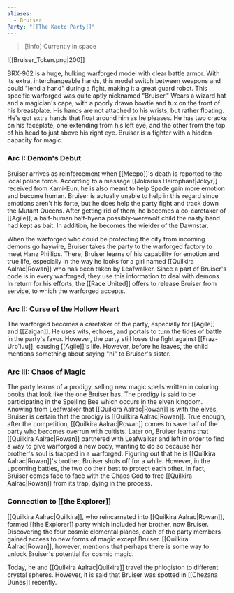 ```yaml
---
aliases:
  - Bruiser
Party: "[[The Kaeto Party]]"
---
```

> [!info]
> Currently in space

![[Bruiser_Token.png|200]]


BRX-962 is a huge, hulking warforged model with clear battle armor. With its extra, interchangeable hands, this model switch between weapons and could "lend a hand" during a fight, making it a great guard robot. This specific warforged was quite aptly nicknamed "Bruiser." Wears a wizard hat and a magician's cape, with a poorly drawn bowtie and tux on the front of his breastplate. His hands are not attached to his wrists, but rather floating. He's got extra hands that float around him as he pleases. He has two cracks on his faceplate, one extending from his left eye, and the other from the top of his head to just above his right eye. Bruiser is a fighter with a hidden capacity for magic.

### Arc I: Demon's Debut

Bruiser arrives as reinforcement when [[Meepo]]'s death is reported to the local police force. According to a message [[Jokarius Heirophant|Jokyr]] received from Kami-Eun, he is also meant to help Spade gain more emotion and become human. Bruiser is actually unable to help in this regard since emotions aren't his forte, but he does help the party fight and track down the Mutant Queens. After getting rid of them, he becomes a co-caretaker of [[Agile]], a half-human half-hyena possibly-werewolf child the nasty band had kept as bait. In addition, he becomes the wielder of the Dawnstar.

When the warforged who could be protecting the city from incoming demons go haywire, Bruiser takes the party to the warforged factory to meet Hanz Phillips. There, Bruiser learns of his capability for emotion and true life, especially in the way he looks for a girl named [[Quilkira Aalrac|Rowan]] who has been taken by Leafwalker. Since a part of Bruiser's code is in every warforged, they use this information to deal with demons. In return for his efforts, the [[Race United]] offers to release Bruiser from service, to which the warforged accepts.

### Arc II: Curse of the Hollow Heart

The warforged becomes a caretaker of the party, especially for [[Agile]] and [[Zaigan]]. He uses wits, echoes, and portals to turn the tides of battle in the party's favor. However, the party still loses the fight against [[Fraz-Urb'luu]], causing [[Agile]]'s life. However, before he leaves, the child mentions something about saying "hi" to Bruiser's sister.

### Arc III: Chaos of Magic

The party learns of a prodigy, selling new magic spells written in coloring books that look like the one Bruiser has. The prodigy is said to be participating in the Spelling Bee which occurs in the elven kingdom. Knowing from Leafwalker that [[Quilkira Aalrac|Rowan]] is with the elves, Bruiser is certain that the prodigy is [[Quilkira Aalrac|Rowan]]. True enough, after the competition, [[Quilkira Aalrac|Rowan]] comes to save half of the party who becomes overrun with cultists. Later on, Bruiser learns that [[Quilkira Aalrac|Rowan]] partnered with Leafwalker and left in order to find a way to give warforged a new body, wanting to do so because her brother's soul is trapped in a warforged. Figuring out that he is [[Quilkira Aalrac|Rowan]]'s brother, Bruiser shuts off for a while. However, in the upcoming battles, the two do their best to protect each other. In fact, Bruiser comes face to face with the Chaos God to free [[Quilkira Aalrac|Rowan]] from its trap, dying in the process.

### Connection to [[the Explorer]]

[[Quilkira Aalrac|Quilkira]], who reincarnated into [[Quilkira Aalrac|Rowan]], formed [[the Explorer]] party which included her brother, now Bruiser. Discovering the four cosmic elemental planes, each of the party members gained access to new forms of magic except Bruiser. [[Quilkira Aalrac|Rowan]], however, mentions that perhaps there is some way to unlock Bruiser's potential for cosmic magic.

Today, he and [[Quilkira Aalrac|Quilkira]] travel the phlogiston to different crystal spheres. However, it is said that Bruiser was spotted in [[Chezana Dunes]] recently.